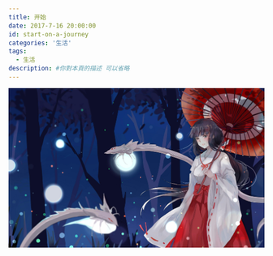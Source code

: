 ```yaml
---
title: 开始
date: 2017-7-16 20:00:00
id: start-on-a-journey
categories: '生活'
tags:
  - 生活
description: #你對本頁的描述 可以省略
---
```


![](./imgs/jiegeng.jpg)
